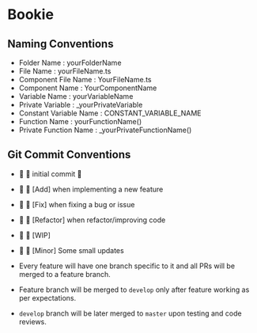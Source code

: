 # Bookie

## Naming Conventions

- Folder Name : yourFolderName
- File Name : yourFileName.ts
- Component File Name : YourFileName.ts
- Component Name : YourComponentName
- Variable Name : yourVariableName
- Private Variable : \_yourPrivateVariable
- Constant Variable Name : CONSTANT_VARIABLE_NAME
- Function Name : yourFunctionName()
- Private Function Name : \_yourPrivateFunctionName()

## Git Commit Conventions

- 🎉 :tada: initial commit 🎉
- 🚀 :rocket: [Add] when implementing a new feature
- 🔨 :hammer: [Fix] when fixing a bug or issue
- 🎨 :art: [Refactor] when refactor/improving code
- 🚧 :construction: [WIP]
- 📝 :pencil: [Minor] Some small updates

- Every feature will have one branch specific to it and all PRs will be merged to a feature branch.
- Feature branch will be merged to `develop` only after feature working as per expectations.
- `develop` branch will be later merged to `master` upon testing and code reviews.
